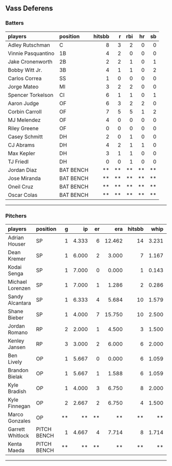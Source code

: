 ## Vass Deferens

### Batters

 
|players            |position  | hitsbb|  r| rbi| hr| sb| 
|:------------------|:---------|------:|--:|---:|--:|--:| 
|Adley Rutschman    |C         |      8|  3|   2|  0|  0| 
|Vinnie Pasquantino |1B        |      4|  2|   0|  0|  0| 
|Jake Cronenworth   |2B        |      2|  2|   1|  0|  1| 
|Bobby Witt Jr.     |3B        |      4|  1|   1|  0|  2| 
|Carlos Correa      |SS        |      1|  0|   0|  0|  0| 
|Jorge Mateo        |MI        |      3|  2|   2|  0|  0| 
|Spencer Torkelson  |CI        |      6|  1|   1|  0|  1| 
|Aaron Judge        |OF        |      6|  3|   2|  2|  0| 
|Corbin Carroll     |OF        |      7|  5|   5|  1|  2| 
|MJ Melendez        |OF        |      4|  0|   0|  0|  0| 
|Riley Greene       |OF        |      0|  0|   0|  0|  0| 
|Casey Schmitt      |DH        |      2|  0|   1|  0|  0| 
|CJ Abrams          |DH        |      4|  2|   1|  1|  0| 
|Max Kepler         |DH        |      3|  1|   1|  0|  0| 
|TJ Friedl          |DH        |      0|  0|   1|  0|  0| 
|Jordan Diaz        |BAT BENCH |     **| **|  **| **| **| 
|Jose Miranda       |BAT BENCH |     **| **|  **| **| **| 
|Oneil Cruz         |BAT BENCH |     **| **|  **| **| **| 
|Oscar Colas        |BAT BENCH |     **| **|  **| **| **| 


* * *

### Pitchers

 
|players          |position    |  g|    ip| er|    era| hitsbb|  whip| so|  w| sv| 
|:----------------|:-----------|--:|-----:|--:|------:|------:|-----:|--:|--:|--:| 
|Adrian Houser    |SP          |  1| 4.333|  6| 12.462|     14| 3.231|  3|  0|  0| 
|Dean Kremer      |SP          |  1| 6.000|  2|  3.000|      7| 1.167|  6|  1|  0| 
|Kodai Senga      |SP          |  1| 7.000|  0|  0.000|      1| 0.143|  9|  1|  0| 
|Michael Lorenzen |SP          |  1| 7.000|  1|  1.286|      2| 0.286|  6|  0|  0| 
|Sandy Alcantara  |SP          |  1| 6.333|  4|  5.684|     10| 1.579|  3|  0|  0| 
|Shane Bieber     |SP          |  1| 4.000|  7| 15.750|     10| 2.500|  4|  0|  0| 
|Jordan Romano    |RP          |  2| 2.000|  1|  4.500|      3| 1.500|  2|  0|  2| 
|Kenley Jansen    |RP          |  3| 3.000|  2|  6.000|      6| 2.000|  4|  0|  1| 
|Ben Lively       |OP          |  1| 5.667|  0|  0.000|      6| 1.059|  6|  1|  0| 
|Brandon Bielak   |OP          |  1| 5.667|  1|  1.588|      6| 1.059|  6|  1|  0| 
|Kyle Bradish     |OP          |  1| 4.000|  3|  6.750|      8| 2.000|  5|  0|  0| 
|Kyle Finnegan    |OP          |  2| 2.667|  2|  6.750|      4| 1.500|  4|  2|  0| 
|Marco Gonzales   |OP          | **|    **| **|     **|     **|    **| **| **| **| 
|Garrett Whitlock |PITCH BENCH |  1| 4.667|  4|  7.714|      8| 1.714|  5|  0|  0| 
|Kenta Maeda      |PITCH BENCH | **|    **| **|     **|     **|    **| **| **| **| 


* * *


